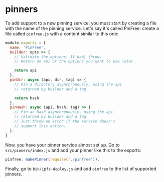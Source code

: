 # pinners

To add support to a new pinning service, you must start by creating a file with
the name of the pinning service. Let's say it's called PinFree: create a file
called `pinfree.js` with a content similar to this one:

```javascript
module.exports = {
  name: 'PinFree',
  builder: opts => {
    // Validate the options. If bad, throw.
    // Return an api or the options you want to use later.

    return api
  },
  pinDir: async (api, dir, tag) => {
    // Pin a directory asynchronously, using the api
    // returned by builder and a tag.

    return hash
  },
  pinHash: async (api, hash, tag) => {
    // Pin an hash asynchronously, using the api
    // returned by builder and a tag.
    // Just throw an error if the service doesn't
    // support this action.
  },
}
```

Now, you have your pinner service almost set up. Go to `src/pinners/index.js`
and add your pinner like this to the exports:

```javascript
pinfree: makePinner(require('./pinfree')),
```

Finally, go to `bin/ipfs-deploy.js` and add `pinfree` to the list of supported
pinners.
